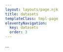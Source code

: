 ```yaml
---
layout: layouts/page.njk
title: datasets
templateClass: tmpl-page
eleventyNavigation:
  key: datasets
  order: 3
---
```


...
